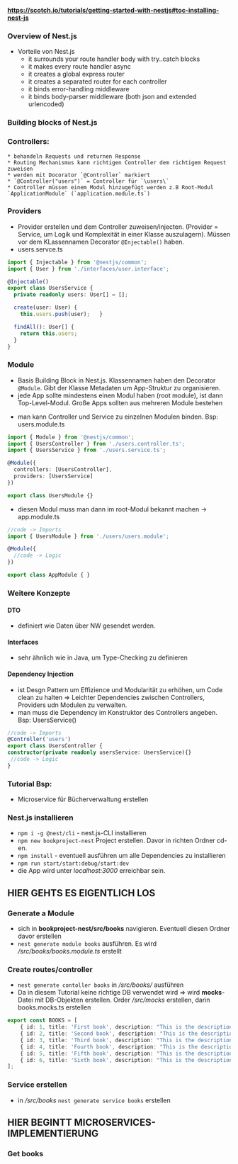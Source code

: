 **https://scotch.io/tutorials/getting-started-with-nestjs#toc-installing-nest-js**

### Overview of Nest.js
* Vorteile von Nest.js
    * it surrounds your route handler body with try..catch blocks
    * it makes every route handler async
    * it creates a global express router
    * it creates a separated router for each controller
    * it binds error-handling middleware
    * it binds body-parser middleware (both json and extended urlencoded)
### Building blocks of Nest.js
### Controllers:
    * behandeln Requests und returnen Response
    * Routing Mechanismus kann richtigen Controller dem richtigem Request zuweisen
    * werden mit Docorator `@Controller` markiert
    * `@Controller("users")` = Controller für `\users\`
    * Controller müssen einem Modul hinzugefügt werden z.B Root-Modul `ApplicationModule` (`application.module.ts`)
### Providers
* Provider erstellen und dem Controller zuweisen/injecten. (Provider = Service, um Logik und Komplexität in einer Klasse auszulagern). Müssen vor dem KLassennamen Decorator `@Injectable()` haben.
* users.servce.ts
```ts
import { Injectable } from '@nestjs/common';
import { User } from './interfaces/user.interface';

@Injectable()
export class UsersService {
  private readonly users: User[] = [];

  create(user: User) { 
    this.users.push(user);   }

  findAll(): User[] {
    return this.users;
  }
}
```

### Module
+ Basis Building Block in Nest.js. Klassennamen haben den Decorator `@Module`. Gibt der Klasse Metadaten um App-Struktur zu organisieren. 
+ jede App sollte mindestens einen Modul haben (root module), ist dann Top-Level-Modul. Große Apps sollten aus mehreren Module bestehen
* man kann Controller und Service zu einzelnen Modulen binden. Bsp: users.module.ts
```ts
import { Module } from '@nestjs/common';
import { UsersController } from './users.controller.ts';
import { UsersService } from './users.service.ts';

@Module({
  controllers: [UsersController],
  providers: [UsersService]
})

export class UsersModule {}
```
+ diesen Modul muss man dann im root-Modul bekannt machen -> app.module.ts
```ts
//code -> Imports
import { UsersModule } from './users/users.module';

@Module({
  //code -> Logic
})

export class AppModule { }
```
### Weitere Konzepte
#### DTO
+ definiert wie Daten über NW gesendet werden.
#### Interfaces
+ sehr ähnlich wie in Java, um Type-Checking zu definieren
#### Dependency Injection
* ist Desgn Pattern um Effizience und Modularität zu erhöhen, um Code clean zu halten => Leichter Dependencies zwischen Controllers, Providers udn Modulen zu verwalten. 
* man muss die Dependency im Konstruktor des Controllers angeben. Bsp: UsersService()
```ts
//code -> Imports
@Controller('users')
export class UsersController {
constructor(private readonly usersService: UsersService){}
 //code -> Logic
}
```
### Tutorial Bsp:
* Microservice für Bücherverwaltung erstellen

### Nest.js installieren
* `npm i -g @nest/cli` - nest.js-CLI installieren
* `npm new bookproject-nest` Project erstellen. Davor in richten Ordner cd-en.
* `npm install` - eventuell ausführen um alle Dependencies zu installieren
* `npm run start/start:debug/start:dev`
* die App wird unter *localhost:3000* erreichbar sein.
## HIER GEHTS ES EIGENTLICH LOS
### Generate a Module
* sich in **bookproject-nest/src/books** navigieren. Eventuell diesen Ordner davor erstellen
* `nest generate module books` ausführen. Es wird */src/books/books.module.ts* erstellt
### Create routes/controller
* `nest generate contoller books` in */src/books/* ausführen
* Da in diesem Tutorial keine richtige DB verwendet wird => wird **mocks**-Datei mit DB-Objekten erstellen. Order */src/mocks* erstellen, darin books.mocks.ts erstellen
```ts
export const BOOKS = [
    { id: 1, title: 'First book', description: "This is the description for the first book", author: 'Olususi Oluyemi' },
    { id: 2, title: 'Second book', description: "This is the description for the second book", author: 'John Barry' },
    { id: 3, title: 'Third book', description: "This is the description for the third book", author: 'Clement Wilfred' },
    { id: 4, title: 'Fourth book', description: "This is the description for the fourth book", author: 'Christian nwamba' },
    { id: 5, title: 'Fifth book', description: "This is the description for the fifth book", author: 'Chris anderson' },
    { id: 6, title: 'Sixth book', description: "This is the description for the sixth book", author: 'Olususi Oluyemi' },
];
```
### Service erstellen
* in */src/books* `nest generate service books` erstellen 

## HIER BEGINTT MICROSERVICES-IMPLEMENTIERUNG
### Get books
